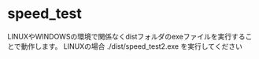 # speed_test
LINUXやWINDOWSの環境で関係なくdistフォルダのexeファイルを実行することで動作します。
LINUXの場合
./dist/speed_test2.exe
を実行してください

